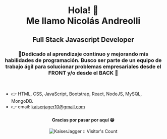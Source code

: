 <h1 align="center">Hola! 👋<br />Me llamo Nicolás Andreolli</h1>
<h2 align="center">Full Stack Javascript Developer</h2>
<h3 align="center">🎯Dedicado al aprendizaje continuo y mejorando mis habilidades de programación. Busco ser parte de un equipo de trabajo ágil para solucionar problemas empresariales desde el FRONT y/o desde el BACK 🚀</h3>
&nbsp;<br />


- 👉 HTML, CSS, JavaScript, Bootstrap, React, NodeJS, MySQL, MongoDB.
- 👉 email: kaiserjager10@gmail.com


<h4 align="center">Gracias por pasar por aquí 😁</h4>

<p align="center"><img src="https://profile-counter.glitch.me/{KaiserJagger}/count.svg" alt="KaiserJagger :: Visitor's Count" /></p>






